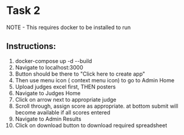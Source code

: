 # Task 2

NOTE - This requires docker to be installed to run 
## Instructions:
1. docker-compose up -d --build
2. Navigate to localhost:3000
3. Button should be there to "Click here to create app"
4. Then use menu icon ( context menu icon) to go to Admin Home
5. Upload judges excel first, THEN posters
6. Navigate to Judges Home
7. Click on arrow next to appropriate judge
8. Scroll through, assign score as appropriate. at bottom submit will become available if all scores entered
9. Navigate to Admin Results
10. Click on download button to download required spreadsheet 
